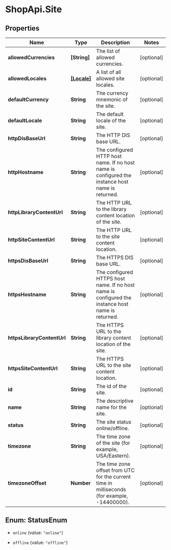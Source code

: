 # ShopApi.Site

## Properties
Name | Type | Description | Notes
------------ | ------------- | ------------- | -------------
**allowedCurrencies** | **[String]** | The list of allowed currencies. | [optional] 
**allowedLocales** | [**[Locale]**](Locale.md) | A list of all allowed site locales. | [optional] 
**defaultCurrency** | **String** | The currency mnemonic of the site. | [optional] 
**defaultLocale** | **String** | The default locale of the site. | [optional] 
**httpDisBaseUrl** | **String** | The HTTP DIS base URL. | [optional] 
**httpHostname** | **String** | The configured HTTP host name. If no host name is configured the instance host name is returned. | [optional] 
**httpLibraryContentUrl** | **String** | The HTTP URL to the library content location of the site. | [optional] 
**httpSiteContentUrl** | **String** | The HTTP URL to the site content location. | [optional] 
**httpsDisBaseUrl** | **String** | The HTTPS DIS base URL. | [optional] 
**httpsHostname** | **String** | The configured HTTPS host name. If no host name is configured the instance host name is returned. | [optional] 
**httpsLibraryContentUrl** | **String** | The HTTPS URL to the library content location of the site. | [optional] 
**httpsSiteContentUrl** | **String** | The HTTPS URL to the site content location. | [optional] 
**id** | **String** | The id of the site. | [optional] 
**name** | **String** | The descriptive name for the site. | [optional] 
**status** | **String** | The site status online/offline. | [optional] 
**timezone** | **String** | The time zone of the site (for example, USA/Eastern). | [optional] 
**timezoneOffset** | **Number** | The time zone offset from UTC for the current time in milliseconds (for example, -14400000). | [optional] 


<a name="StatusEnum"></a>
## Enum: StatusEnum


* `online` (value: `"online"`)

* `offline` (value: `"offline"`)




